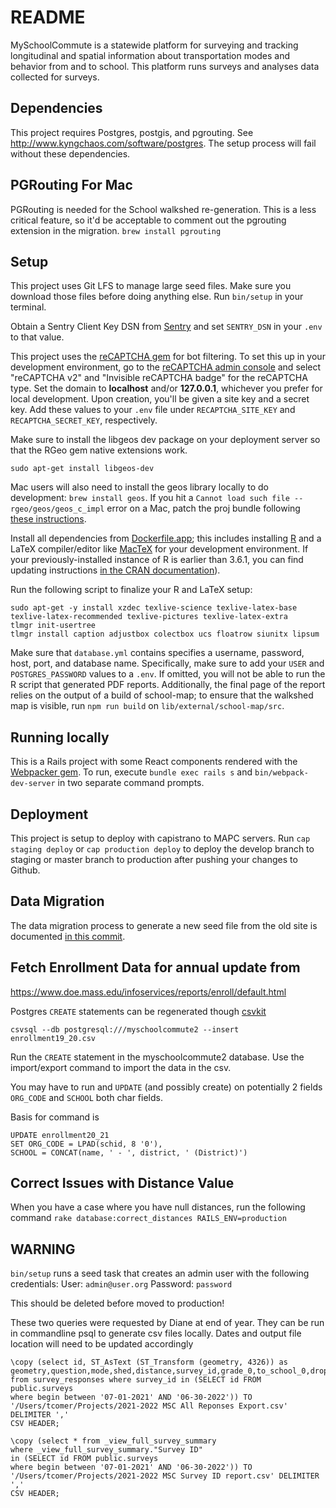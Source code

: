 # README

MySchoolCommute is a statewide platform for surveying and tracking longitudinal and spatial information about transportation modes and behavior from and to school. This platform runs surveys and analyses data collected for surveys.  

## Dependencies
This project requires Postgres, postgis, and pgrouting. See http://www.kyngchaos.com/software/postgres. The setup process will fail without these dependencies.

## PGRouting For Mac
PGRouting is needed for the School walkshed re-generation. This is a less critical feature, so it'd be acceptable to comment out the pgrouting extension in the migration. 
`brew install pgrouting`

## Setup
This project uses Git LFS to manage large seed files. Make sure you download those files before doing anything else.
Run `bin/setup` in your terminal.

Obtain a Sentry Client Key DSN from [Sentry](https://sentry.io/settings/metropolitan-area-planning-cou/my-school-commute-2/keys/) and set `SENTRY_DSN` in your `.env` to that value.

This project uses the [reCAPTCHA gem](https://github.com/ambethia/recaptcha) for bot filtering. To set this up in your development environment, go to the [reCAPTCHA admin console](https://www.google.com/recaptcha/admin/create) and select "reCAPTCHA v2" and "Invisible reCAPTCHA badge" for the reCAPTCHA type. Set the domain to **localhost** and/or **127.0.0.1**, whichever you prefer for local development. Upon creation, you'll be given a site key and a secret key. Add these values to your `.env` file under `RECAPTCHA_SITE_KEY` and `RECAPTCHA_SECRET_KEY`, respectively.

Make sure to install the libgeos dev package on your deployment server so that the RGeo gem native extensions work.

`sudo apt-get install libgeos-dev`

Mac users will also need to install the geos library locally to do development:
`brew install geos`. If you hit a `Cannot load such file -- rgeo/geos/geos_c_impl` error on a Mac, patch the proj bundle following [these instructions](https://github.com/rgeo/rgeo-proj4/issues/4#issuecomment-536193184).

Install all dependencies from [Dockerfile.app](https://github.com/MAPC/myschoolcommute2/blob/master/Dockerfile.app); this includes installing [R](https://www.r-project.org/) and a LaTeX compiler/editor like [MacTeX](https://tug.org/mactex/) for your development environment. If your previously-installed instance of R is earlier than 3.6.1, you can find updating instructions [in the CRAN documentation](https://cran.r-project.org/bin/linux/ubuntu/README.html)).

Run the following script to finalize your R and LaTeX setup:

```
sudo apt-get -y install xzdec texlive-science texlive-latex-base texlive-latex-recommended texlive-pictures texlive-latex-extra
tlmgr init-usertree
tlmgr install caption adjustbox colectbox ucs floatrow siunitx lipsum
```

Make sure that `database.yml` contains specifies a username, password, host, port, and database name. Specifically, make sure to add your `USER` and `POSTGRES_PASSWORD` values to a `.env`. If omitted, you will not be able to run the R script that generated PDF reports. Additionally, the final page of the report relies on the output of a build of school-map; to ensure that the walkshed map is visible, run `npm run build` on `lib/external/school-map/src`.

## Running locally
This is a Rails project with some React components rendered with the [Webpacker gem](https://github.com/rails/webpacker). To run, execute `bundle exec rails s` and `bin/webpack-dev-server` in two separate command prompts.

## Deployment
This project is setup to deploy with capistrano to MAPC servers. Run `cap staging deploy` or `cap production deploy` to deploy the develop branch to staging or master branch to production after pushing your changes to Github.

## Data Migration
The data migration process to generate a new seed file from the old site is documented [in this commit](https://github.com/MAPC/myschoolcommute2/commit/1fe57646446be2779203b97c5347c3f9dc5e6af4).

## Fetch Enrollment Data for annual update from 
https://www.doe.mass.edu/infoservices/reports/enroll/default.html

Postgres `CREATE` statements can be regenerated though [csvkit](https://csvkit.readthedocs.io/en/latest/)
```
csvsql --db postgresql:///myschoolcommute2 --insert enrollment19_20.csv
```
Run the `CREATE` statement in the myschoolcommute2 database.
Use the import/export command to import the data in the csv.

You may have to run and `UPDATE` (and possibly create) on potentially 2 fields `ORG_CODE` and `SCHOOL` both char fields.

Basis for command is

```
UPDATE enrollment20_21
SET ORG_CODE = LPAD(schid, 8 '0'),
SCHOOL = CONCAT(name, ' - ', district, ' (District)')
```

## Correct Issues with Distance Value 
When you have a case where you have null distances, run the following command
```rake database:correct_distances RAILS_ENV=production```

## WARNING
`bin/setup` runs a seed task that creates an admin user with the following credentials: 
User: `admin@user.org`
Password: `password`

This should be deleted before moved to production!

These two queries were requested by Diane at end of year. They can be run in commandline psql to generate csv files locally. Dates and output file location will need to be updated accordingly

```
\copy (select id, ST_AsText (ST_Transform (geometry, 4326)) as geometry,question,mode,shed,distance,survey_id,grade_0,to_school_0,dropoff_0,from_school_0,pickup_0,grade_1,to_school_1,dropoff_1,from_school_1,pickup_1,grade_2,to_school_2,dropoff_2,from_school_2,pickup_2,grade_3,to_school_3,dropoff_3,from_school_3,pickup_3,grade_4,to_school_4,dropoff_4,from_school_4,pickup_4,grade_5,to_school_5,dropoff_5,from_school_5,pickup_5,grade_6,to_school_6,dropoff_6,from_school_6,pickup_6,grade_7,to_school_7,dropoff_7,from_school_7,pickup_7,grade_8,to_school_8,dropoff_8,from_school_8,pickup_8,grade_9,to_school_9,dropoff_9,from_school_9,pickup_9,grade_10,to_school_10,dropoff_10,from_school_10,pickup_10,grade_11,to_school_11,dropoff_11,from_school_11,pickup_11,grade_12,to_school_12,dropoff_12,from_school_12,pickup_12,grade_13,to_school_13,dropoff_13,from_school_13,pickup_13,grade_14,to_school_14,dropoff_14,from_school_14,pickup_14,grade_15,to_school_15,dropoff_15,from_school_15,pickup_15,grade_16,to_school_16,dropoff_16,from_school_16,pickup_16,grade_17,to_school_17,dropoff_17,from_school_17,pickup_17,grade_18,to_school_18,dropoff_18,from_school_18,pickup_18,grade_19,to_school_19,dropoff_19,from_school_19,pickup_19,nr_vehicles,nr_licenses,created_at,updated_at,is_bulk_entry from survey_responses where survey_id in (SELECT id FROM public.surveys
where begin between '07-01-2021' AND '06-30-2022')) TO '/Users/tcomer/Projects/2021-2022 MSC All Reponses Export.csv' DELIMITER ','
CSV HEADER;  
```
```
\copy (select * from _view_full_survey_summary 
where _view_full_survey_summary."Survey ID" 
in (SELECT id FROM public.surveys
where begin between '07-01-2021' AND '06-30-2022')) TO '/Users/tcomer/Projects/2021-2022 MSC Survey ID report.csv' DELIMITER ','
CSV HEADER;
```